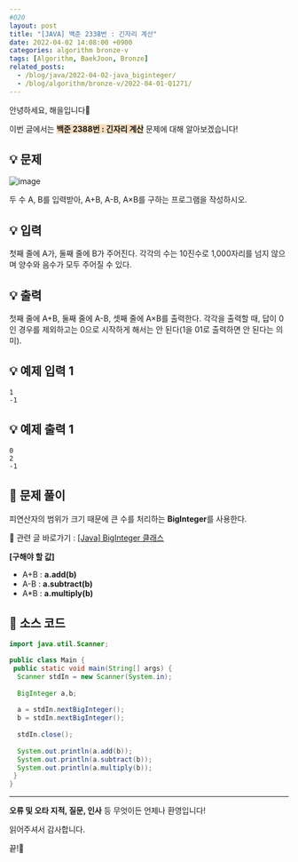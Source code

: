 ```yaml
---
#020
layout: post
title: "[JAVA] 백준 2338번 : 긴자리 계산"
date: 2022-04-02 14:08:00 +0900
categories: algorithm bronze-v
tags: [Algorithm, BaekJoon, Bronze]
related_posts:
  - /blog/java/2022-04-02-java_biginteger/
  - /blog/algorithm/bronze-v/2022-04-01-Q1271/
---
```


안녕하세요, 해을입니다🦖

이번 글에서는 <span style="background-color:#f7ddbe">**백준 2388번 : 긴자리 계산**</span> 문제에 대해 알아보겠습니다!

## 💡 문제

![image](https://user-images.githubusercontent.com/39720852/163011954-3f704124-f880-4338-ab22-85c329932e80.png)

두 수 A, B를 입력받아, A+B, A-B, A×B를 구하는 프로그램을 작성하시오.

## 💡 입력

첫째 줄에 A가, 둘째 줄에 B가 주어진다. 각각의 수는 10진수로 1,000자리를 넘지 않으며 양수와 음수가 모두 주어질 수 있다.

## 💡 출력

첫째 줄에 A+B, 둘째 줄에 A-B, 셋째 줄에 A×B를 출력한다. 각각을 출력할 때, 답이 0인 경우를 제외하고는 0으로 시작하게 해서는 안 된다(1을 01로 출력하면 안 된다는 의미).

## 💡 예제 입력 1

```
1
-1
```

## 💡 예제 출력 1

```
0
2
-1
```

## 🚩 문제 풀이

피연산자의 범위가 크기 때문에 큰 수를 처리하는 **BigInteger**를 사용한다.

🔗 관련 글 바로가기 : [[Java] BigInteger 클래스](/blog/java/2022-04-02-java_biginteger/)

**[구해야 할 값]**

* A+B : **a.add(b)**
* A-B : **a.subtract(b)**
* A*B : **a.multiply(b)**

## 🚩 소스 코드

``` java
import java.util.Scanner;

public class Main {
 public static void main(String[] args) {
  Scanner stdIn = new Scanner(System.in);
  
  BigInteger a,b;
  
  a = stdIn.nextBigInteger();
  b = stdIn.nextBigInteger();
  
  stdIn.close();
  
  System.out.println(a.add(b));
  System.out.println(a.subtract(b));
  System.out.println(a.multiply(b));
 }
}
```

---

**오류 및 오타 지적, 질문, 인사** 등 무엇이든 언제나 환영입니다!

읽어주셔서 감사합니다.

끝!🦕
